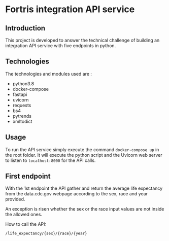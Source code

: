 # Fortris integration API service

## Introduction
This project is developed to answer the technical challenge of building an integration API service with five endpoints in python. 

## Technologies
The technologies and modules used are :
* python3.8
* docker-compose
* fastapi
* uvicorn
* requests
* bs4
* pytrends
* xmltodict

 ## Usage
 
To run the API service simply execute the command `docker-compose up` in the root folder. It will execute the python script and the Uvicorn web server to listen to `localhost:8000` for the API calls. 

## First endpoint
With the 1st endpoint the API gather and return the average life expectancy from the data.cdc.gov webpage according to the sex, race and year provided.

An exception is risen whether the sex or the race input values are not inside the allowed ones.

How to call the API:

`/life_expectancy/{sex}/{race}/{year}`
